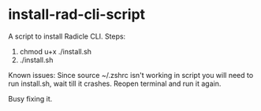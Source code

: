 # install-rad-cli-script
A script to install Radicle CLI.
Steps:
1. chmod u+x ./install.sh
2. ./install.sh 

Known issues:
Since source ~/.zshrc isn't working in script you will need to run install.sh, wait till it crashes. Reopen terminal and run it again.

Busy fixing it.
